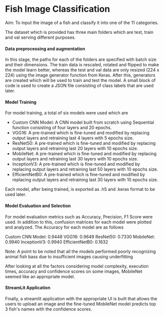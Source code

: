 # Fish Image Classification

Aim: To input the image of a fish and classify it into one of the 11 categories.

The dataset which is provided has three main folders which are test, train and val serving different purposes.

#### Data preprocessing and augmentation

In this stage, the paths for each of the folders are specified with batch size and their dimensions. The train data is rescaled, rotated and flipped to make the model learn better, whereas the test and val data are only resized (224 x 224) using the image generator function from Keras. After this, generators are created which will be used to train and test the model. A small block of code is used to create a JSON file consisting of class labels that are used later.

#### Model Training

For model training, a total of six models were used which are

* Custom CNN Model: A CNN model built from scratch using Sequential function consisting of four layers and 20 epochs.
* VGG16: A pre-trained which is fine-tuned and modified by replacing output layers and retraining last 4 layers with 5 epochs size.
* ResNet50: A pre-trained which is fine-tuned and modified by replacing output layers and retraining last 20 layers with 10 epochs size.
* MobileNet: A pre-trained which is fine-tuned and modified by replacing output layers and retraining last 30 layers with 10 epochs size.
* InceptionV3: A pre-trained which is fine-tuned and modified by replacing output layers and retraining last 50 layers with 10 epochs size.
* EfficientNetB0: A pre-trained which is fine-tuned and modified by replacing output layers and retraining last 30 layers with 10 epochs size.

Each model, after being trained, is exported as .h5 and .keras format to be used later.

#### Model Evaluation and Selection

For model evaluation metrics such as Accuracy, Precision, F1 Score were used. In addition to this, confusion matrices for each model were plotted and analyzed. The Accuracy for each model are as follows

Custom CNN Model: 0.9448
VGG16: 0.9649
ResNet50: 0.7330
MobileNet: 0.9940
InceptionV3: 0.9940
EfficientNetB0: 0.1632

Note: A point to be noted that all the models performed poorly recognizing animal fish bass due to insufficient images causing underfitting

After looking at all the factors considering model complexity, execution times, accuracy and confidence scores on some images, MobileNet seemed like an appropriate model.

#### StreamLit Application

Finally, a streamlit application with the appropriate UI is built that allows the users to upload an image and the fine-tuned MobileNet model predicts top 3 fish's names with the confidence scores.
